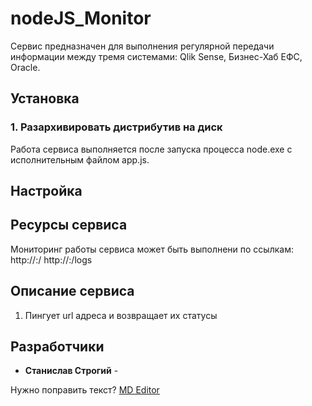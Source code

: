 # nodeJS_Monitor

Сервис предназначен для выполнения регулярной передачи информации между тремя системами: Qlik Sense, Бизнес-Хаб ЕФС, Oracle. 

## **Установка**
### 1. Разархивировать дистрибутив на диск
Работа сервиса выполняется после запуска процесса node.exe с исполнительным файлом app.js.

## **Настройка**

## **Ресурсы сервиса**
Мониторинг работы сервиса может быть выполнени по ссылкам:
http://<Server Name>:<Service Port>/
http://<Server Name>:<Service Port>/logs

## **Описание сервиса**
1. Пингует url адреса и возвращает их статусы

## Разработчики

- **Станислав Строгий** -

Нужно поправить текст?  [MD Editor](https://stackedit.io/app#)